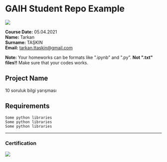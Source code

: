 # GAIH Student Repo Example
![](img/newlogo.png)

**Course Date:** 05.04.2021  
**Name:** Tarkan  
**Surname:** TAŞKIN  
**Email:** tarkan.ttaskin@gmail.com 

**Note:** Your homeworks can be formats like ".ipynb" and ".py". **Not ".txt" files!!** Make sure that your codes works.  

## Project Name
10 soruluk bilgi yarışması
## Requirements
```
Some python libraries
Some python libraries
Some python libraries
```
---

### Certification
![](img/TopLearnerCertificate.png)

